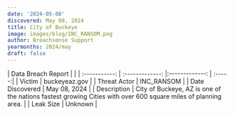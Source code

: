```yaml
---
date: '2024-05-08'
discovered: May 08, 2024
title: City of Buckeye
image: images/blog/INC_RANSOM.png
author: Breachsense Support
yearmonths: 2024/may
draft: false
---
```


| Data Breach Report           |              | 
| :-----------: | :-------------:     |:-------------:    | :-----:|
| Victim      | buckeyeaz.gov      | 
| Threat Actor      | INC_RANSOM      | 
| Date Discovered      | May 08, 2024      | 
| Description      | City of Buckeye, AZ is one of the nations fastest growing Cities with over 600 square miles of planning area.      | 
| Leak Size      | Unknown      | 

